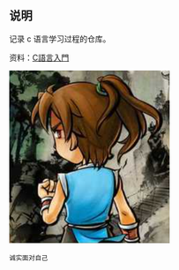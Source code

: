 ##  说明

记录 c 语言学习过程的仓库。

资料：[C語言入門](https://feis.studio/#/c)

![witness-me](./images/witness-me.png)

<small>诚实面对自己</small>